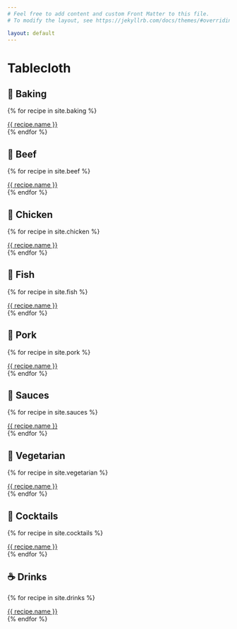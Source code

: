 ```yaml
---
# Feel free to add content and custom Front Matter to this file.
# To modify the layout, see https://jekyllrb.com/docs/themes/#overriding-theme-defaults

layout: default
---
```


# Tablecloth

## 🍞 Baking

{% for recipe in site.baking %}
  <div><a href="{{ site.baseurl }}{{ recipe.url }}">{{ recipe.name }}</a></div>
{% endfor %}


## 🥩 Beef

{% for recipe in site.beef %}
  <div><a href="{{ site.baseurl }}{{ recipe.url }}">{{ recipe.name }}</a></div>
{% endfor %}


## 🍗 Chicken

{% for recipe in site.chicken %}
  <div><a href="{{ site.baseurl }}{{ recipe.url }}">{{ recipe.name }}</a></div>
{% endfor %}


## 🎣 Fish

{% for recipe in site.fish %}
  <div><a href="{{ site.baseurl }}{{ recipe.url }}">{{ recipe.name }}</a></div>
{% endfor %}


## 🐽 Pork

{% for recipe in site.pork %}
  <div><a href="{{ site.baseurl }}{{ recipe.url }}">{{ recipe.name }}</a></div>
{% endfor %}


## 🥫 Sauces

{% for recipe in site.sauces %}
  <div><a href="{{ site.baseurl }}{{ recipe.url }}">{{ recipe.name }}</a></div>
{% endfor %}


## 🥬 Vegetarian

{% for recipe in site.vegetarian %}
  <div><a href="{{ site.baseurl }}{{ recipe.url }}">{{ recipe.name }}</a></div>
{% endfor %}


## 🍹 Cocktails

{% for recipe in site.cocktails %}
  <div><a href="{{ site.baseurl }}{{ recipe.url }}">{{ recipe.name }}</a></div>
{% endfor %}

## ☕️ Drinks

{% for recipe in site.drinks %}
  <div><a href="{{ site.baseurl }}{{ recipe.url }}">{{ recipe.name }}</a></div>
{% endfor %}